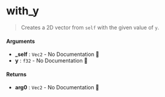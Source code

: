 # with\_y

>  Creates a 2D vector from `self` with the given value of `y`.

#### Arguments

- **\_self** : `Vec2` \- No Documentation 🚧
- **y** : `f32` \- No Documentation 🚧

#### Returns

- **arg0** : `Vec2` \- No Documentation 🚧
